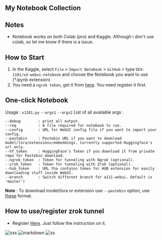 ## My Notebook Collection

## Notes
  - Notebook works on both Colab (pro) and Kaggle. Although i don't use colab, so let me know if there is a issue.
## How to Start
 1. In the Kaggle, select `File` > `Import Notebook` > `GitHub` > type `DEX-1101/sd-webui-notebook` and choose the Notebook you want to use (*.ipynb extension)
 2. You need a `ngrok token`, get it from [here](https://dashboard.ngrok.com/get-started/your-authtoken). You need register it first.
## One-click Notebook
 Usage : `x1101.py` `--args1` `--args2`
List of all available args :
```
--debug        : print all output.
--req          : A file required for notebook to run.
--config       : URL for WebUI config file if you want to import your config.
--pastebin     : Pastebin URL if you want to download model/lora/extensions/embeddings. Currently supported Huggingface's url only.
--hf_token     : HuggingFace's Token if you download it from private repo for Pastebin download.
--ngrok_token  : Token for tunneling with Ngrok (optional).
--zrok_token   : Token for tunneling with Zrok (optional).
--hub_token    : URL tha contains token for HUB extension for easily downloading stuff inside WebUI.
--branch       : Switch different branch for a111-webui. Default is 'master')
```
**Note** : To download model/lora or extension use ``--pastebin`` option, use [these](https://pastebin.com/XahpVjuT) format.

## How to use/register zrok tunnel
  - Register [Here](https://colab.research.google.com/github/DEX-1101/sd-webui-notebook/blob/main/zrok_sign_up.ipynb). Just follow the instruction on it.

![sss](https://raw.githubusercontent.com/DEX-1101/sd-webui-notebook/main/img/Screenshot_13.png)
![markdown](https://raw.githubusercontent.com/DEX-1101/sd-webui-notebook/main/img/Screenshot_27.png)
![ss](https://raw.githubusercontent.com/DEX-1101/sd-webui-notebook/main/img/Screenshot_706.png)

 



